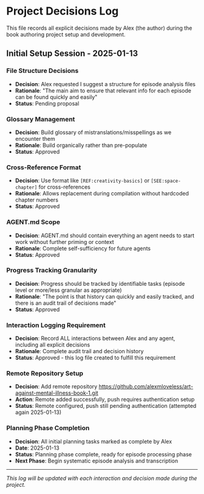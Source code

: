 # Project Decisions Log

This file records all explicit decisions made by Alex (the author) during the book authoring project setup and development.

## Initial Setup Session - 2025-01-13

### File Structure Decisions
- **Decision**: Alex requested I suggest a structure for episode analysis files
- **Rationale**: "The main aim to ensure that relevant info for each episode can be found quickly and easily"
- **Status**: Pending proposal

### Glossary Management
- **Decision**: Build glossary of mistranslations/misspellings as we encounter them
- **Rationale**: Build organically rather than pre-populate
- **Status**: Approved

### Cross-Reference Format
- **Decision**: Use format like `[REF:creativity-basics]` or `[SEE:space-chapter]` for cross-references
- **Rationale**: Allows replacement during compilation without hardcoded chapter numbers
- **Status**: Approved

### AGENT.md Scope
- **Decision**: AGENT.md should contain everything an agent needs to start work without further priming or context
- **Rationale**: Complete self-sufficiency for future agents
- **Status**: Approved

### Progress Tracking Granularity
- **Decision**: Progress should be tracked by identifiable tasks (episode level or more/less granular as appropriate)
- **Rationale**: "The point is that history can quickly and easily tracked, and there is an audit trail of decisions made"
- **Status**: Approved

### Interaction Logging Requirement
- **Decision**: Record ALL interactions between Alex and any agent, including all explicit decisions
- **Rationale**: Complete audit trail and decision history
- **Status**: Approved - this log file created to fulfill this requirement

### Remote Repository Setup
- **Decision**: Add remote repository https://github.com/alexmloveless/art-against-mental-illness-book-1.git
- **Action**: Remote added successfully, push requires authentication setup
- **Status**: Remote configured, push still pending authentication (attempted again 2025-01-13)

### Planning Phase Completion
- **Decision**: All initial planning tasks marked as complete by Alex
- **Date**: 2025-01-13
- **Status**: Planning phase complete, ready for episode processing phase
- **Next Phase**: Begin systematic episode analysis and transcription

---

*This log will be updated with each interaction and decision made during the project.*
